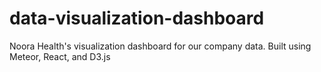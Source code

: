 # data-visualization-dashboard
Noora Health's visualization dashboard for our company data. Built using Meteor, React, and D3.js
